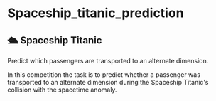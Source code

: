 # Spaceship_titanic_prediction

## 🛳️ Spaceship Titanic


Predict which passengers are transported to an alternate dimension.

In this competition the task is to predict whether a passenger was transported to an alternate dimension during the Spaceship Titanic's collision with the spacetime anomaly.
